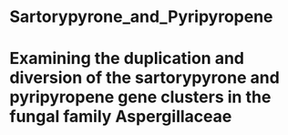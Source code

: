 # Sartorypyrone_and_Pyripyropene
# Examining the duplication and diversion of the sartorypyrone and pyripyropene gene clusters in the fungal family Aspergillaceae
